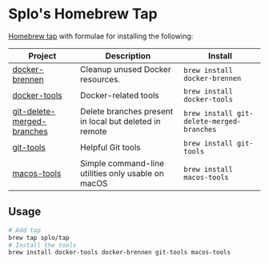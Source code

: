 # Splo's Homebrew Tap

[Homebrew tap](https://docs.brew.sh/Taps) with formulae for installing the following:

<!-- project_table_start -->
| Project                                                                          | Description                                            | Install                                   |
| -------------------------------------------------------------------------------- | ------------------------------------------------------ | ----------------------------------------- |
| [docker-brennen](https://github.com/splo/docker-brennen/)                        | Cleanup unused Docker resources.                       | `brew install docker-brennen`             |
| [docker-tools](https://github.com/splo/docker-tools)                             | Docker-related tools                                   | `brew install docker-tools`               |
| [git-delete-merged-branches](https://github.com/splo/git-delete-merged-branches) | Delete branches present in local but deleted in remote | `brew install git-delete-merged-branches` |
| [git-tools](https://github.com/splo/git-tools)                                   | Helpful Git tools                                      | `brew install git-tools`                  |
| [macos-tools](https://github.com/splo/macos-tools)                               | Simple command-line utilities only usable on macOS     | `brew install macos-tools`                |
<!-- project_table_end -->
## Usage

```bash
# Add tap
brew tap splo/tap
# Install the tools
brew install docker-tools docker-brennen git-tools macos-tools
```
